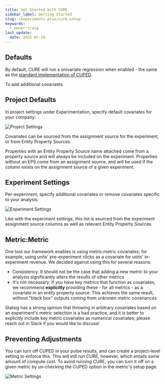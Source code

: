 ```yaml
---
title: Get Started With CURE
sidebar_label: Getting Started
slug: /experiments-plus/cure-setup
keywords:
  - owner:craig
last_update:
  date: 2025-07-29
---
```


## Defaults

By default, CURE will run a univariate regression when enabled - the same as the [standard implementation of CUPED](https://www.exp-platform.com/Documents/2013-02-CUPED-ImprovingSensitivityOfControlledExperiments.pdf).

To add additional covariates

## Project Defaults

In project settings under Experimentation, specify default covariates for your company:

![Project Settings](/img/cure/project_setting.png)

Covariates can be sourced from the assignment source for the experiment, or from Entity Property Sources.

Properties with an Entity Property Source name attached come from a property source and will always be included on the experiment. Properties without an EPS come from an assignment source, and will be used if the column exists on the assignment source of a given experiment.

## Experiment Settings

Per-experiment, specify additional covariates or remove covariates specific to your analysis:

![Experiment Settings](/img/cure/experiment_setting.png)

Like with the experiment settings, this list is sourced from the experiment assignment source columns as well as relevant Entity Property Sources.

## Metric:Metric

One tool our framework enables is using metric:metric covariates; for example, using units' pre-experiment clicks as a covariate for units' in-experiment revenue. We decided against using this for several reasons:

- Consistency. It should not be the case that adding a new metric to your analysis significantly alters the results of other metrics
- It's not necessary. If you have key metrics that function as covariates, we recommend **explicitly** providing these - for all metrics - as a covariate in an entity property source. This achieves the same result, without "black box" outputs coming from unknown metric covariances

Statsig has a strong opinion that throwing in arbitrary covariates based on an experiment's metric selection is a bad practice, and it is better to explicitly include key metric covariates as numerical covariates; please reach out in Slack if you would like to discuss!

## Preventing Adjustments

You can turn off CUPED in your pulse results, and can create a project-level setting to enforce this. This will still run CURE, however, which entails some amount of compute cost. To avoid running CURE, you can turn it off on a given metric by un-checking the CUPED option in the metric's setup page.

![Metric Settings](/img/cure/metric_setting.png)
